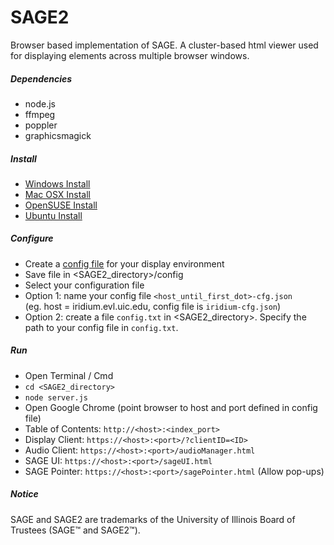 SAGE2
=======

Browser based implementation of SAGE. A cluster-based html viewer used for displaying elements across multiple browser windows.

##### Dependencies #####
* node.js
* ffmpeg
* poppler
* graphicsmagick

##### Install #####
* [Windows Install](https://github.com/uic-evl/SAGE2/wiki/Install-(Windows))
* [Mac OSX Install](https://github.com/uic-evl/SAGE2/wiki/Install-(Mac-OSX))
* [OpenSUSE Install](https://github.com/uic-evl/SAGE2/wiki/Install-(openSUSE))
* [Ubuntu Install](https://github.com/uic-evl/SAGE2/wiki/Install-(Ubuntu))

##### Configure #####
* Create a [config file](https://github.com/uic-evl/SAGE2/wiki/Configuration) for your display environment
* Save file in <SAGE2_directory>/config
* Select your configuration file
 * Option 1: name your config file `<host_until_first_dot>-cfg.json`  
 (eg. host = iridium.evl.uic.edu, config file is `iridium-cfg.json`)
 * Option 2: create a file `config.txt` in <SAGE2_directory>. Specify the path to your config file in `config.txt`.

##### Run #####
* Open Terminal / Cmd
 * `cd <SAGE2_directory>`
 * `node server.js`
* Open Google Chrome (point browser to host and port defined in config file)
 * Table of Contents: `http://<host>:<index_port>`
 * Display Client: `https://<host>:<port>/?clientID=<ID>`
 * Audio Client: `https://<host>:<port>/audioManager.html`
 * SAGE UI: `https://<host>:<port>/sageUI.html`
 * SAGE Pointer: `https://<host>:<port>/sagePointer.html` (Allow pop-ups)

##### Notice #####
SAGE and SAGE2 are trademarks of the University of Illinois Board of Trustees (SAGE™ and SAGE2™).
